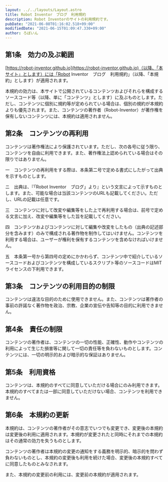 ```yaml
---
layout: ../../layouts/Layout.astro
title: Robot Inventor　ブログ　利用規約
description: Robot Inventorのサイトの利用規約です。
pubDate: "2021-06-08T01:16:02.518+09:00"
modifiedDate: "2021-06-15T01:09:47.330+09:00"
author: ろぼいん
---
```


## 第1条　効力の及ぶ範囲

[https://robot-inventor.github.io](https://robot-inventor.github.io)（以降、「本サイト」とします）には「Robot Inventor　ブログ　利用規約」（以降、「本規約」とします）が適用されます。

本規約の効力は、本サイトで公開されているコンテンツおよびそれらを構成するソースコード等（以降、単に「コンテンツ」とします）に及ぶものとします。ただし、コンテンツに個別に規約等が定められている場合は、個別の規約が本規約よりも優先されます。また、コンテンツの著作者（Robot-Inventor）が著作権を保有しないコンテンツには、本規約は適用されません。

## 第2条　コンテンツの再利用

コンテンツは著作権法により保護されています。ただし、次の各号に従う限り、コンテンツを自由に利用できます。また、著作権法上認められている場合はその限りではありません。

一　コンテンツの再利用をする際は、本条第二号で定める書式にしたがって出典を示すものとします。

ニ　出典は、『「Robot Inventor　ブログ」より』という文言によって示すものとします。また、可能な場合は当該コンテンツのURLも記載してください。ただし、URLの記載は任意です。

三　コンテンツに対して改変や編集等をした上で再利用する場合は、前号で定める文言に加え、改変や編集等をした旨を記載してください。

四　コンテンツおよびコンテンツに対して編集や改変をしたもの（出典の記述部分を含みます）のみで構成される著作物を制作してはいけません。コンテンツを利用する場合は、ユーザーが権利を保有するコンテンツを含めなければいけません。

五　本条第一号から第四号の定めにかかわらず、コンテンツ中で紹介しているソースコードおよびコンテンツを構成しているスクリプト等のソースコードはMITライセンスの下利用できます。

## 第3条　コンテンツの利用目的の制限

コンテンツは違法な目的のために使用できません。また、コンテンツは著作者の事前の許諾なく著作物を政治、宗教、企業の宣伝や告知等の目的に利用できません。

## 第4条　責任の制限

コンテンツの著作者は、コンテンツの一切の性能、正確性、動作やコンテンツの利用によって生じた損害等に関して一切の責任等を負わないものとします。コンテンツには、一切の明示的および暗示的な保証はありません。

## 第5条　利用資格

コンテンツは、本規約のすべてに同意していただける場合にのみ利用できます。本規約のすべてまたは一部に同意していただけない場合、コンテンツを利用できません。

## 第6条　本規約の更新

本規約は、コンテンツの著作者がその意志でいつでも変更でき、変更後の本規約は変更後の利用に適用されます。本規約が変更されたと同時にそれまでの本規約はその通常の効力を失うものとします。

コンテンツの著作者は本規約の変更の通知をする義務を明示的、暗示的を問わず負わないものとし、本規約の変更後も利用を続けた場合、変更後の本規約すべてに同意したものとみなされます。

また、本規約の変更前の利用には、変更前の本規約が適用されます。
